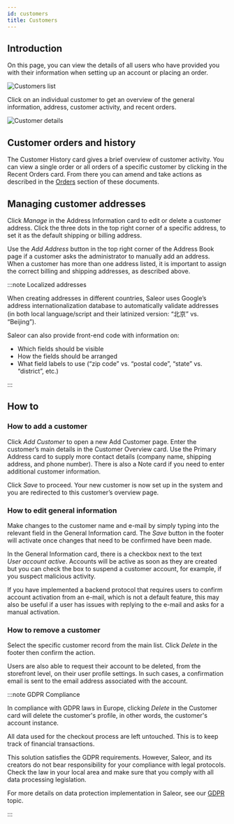 ```yaml
---
id: customers
title: Customers
---
```


## Introduction

On this page, you can view the details of all users who have provided you with their information when setting up an account or placing an order.

![Customers list](/assets/dashboard-customers/customers1.JPG)

Click on an individual customer to get an overview of the general information, address, customer activity, and recent orders.

![Customer details](/assets/dashboard-customers/customers2.JPG)

## Customer orders and history

The Customer History card gives a brief overview of customer activity. You can view a single order or all orders of a specific customer by clicking in the Recent Orders card. From there you can amend and take actions as described in the [Orders](dashboard/orders.md) section of these documents.

## Managing customer addresses

Click _Manage_ in the Address Information card to edit or delete a customer address. Click the three dots in the top right corner of a specific address, to set it as the default shipping or billing address.

Use the _Add&nbsp;Address_ button in the top right corner of the Address Book page if a customer asks the administrator to manually add an address. When a customer has more than one address listed, it is important to assign the correct billing and shipping addresses, as described above.

:::note Localized addresses

When creating addresses in different countries, Saleor uses Google’s address internationalization database to automatically validate addresses (in both local language/script and their latinized version: “北京” vs. “Beijing”).

Saleor can also provide front-end code with information on:

- Which fields should be visible
- How the fields should be arranged
- What field labels to use (“zip code” vs. “postal code”, “state” vs. “district”, etc.)

:::

## How to

### How to add a customer

Click _Add Customer_ to open a new Add Customer page. Enter the customer’s main details in the Customer Overview card. Use the Primary Address card to supply more contact details (company name, shipping address, and phone number). There is also a Note card if you need to enter additional customer information.

Click _Save_ to proceed. Your new customer is now set up in the system and you are redirected to this customer’s overview page.

### How to edit general information

Make changes to the customer name and e-mail by simply typing into the relevant field in the General Information card. The _Save_ button in the footer will activate once changes that need to be confirmed have been made.

In the General Information card, there is a checkbox next to the text _User&nbsp;account&nbsp;active_. Accounts will be active as soon as they are created but you can check the box to suspend a customer account, for example, if you suspect malicious activity.

If you have implemented a backend protocol that requires users to confirm account activation from an e-mail, which is not a default feature, this may also be useful if a user has issues with replying to the e-mail and asks for a manual activation.

### How to remove a customer

Select the specific customer record from the main list. Click _Delete_ in the footer then confirm the action.

Users are also able to request their account to be deleted, from the storefront level, on their user profile settings. In such cases, a confirmation email is sent to the email address associated with the account.

:::note GDPR Compliance

In compliance with GDPR laws in Europe, clicking _Delete_ in the Customer card will delete the customer's profile, in other words, the customer's account instance.

All data used for the checkout process are left untouched. This is to keep track of financial transactions.

This solution satisfies the GDPR requirements.
However, Saleor, and its creators do not bear responsibility for your compliance with legal protocols. Check the law in your local area and make sure that you comply with all data processing legislation.

For more details on data protection implementation in Saleor, see our [GDPR](dashboard/systemwide/gdpr.md) topic.

:::
